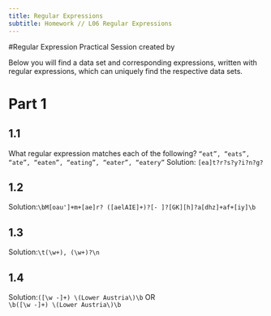 ```yaml
---
title: Regular Expressions
subtitle: Homework // L06 Regular Expressions
---
```

#Regular Expression Practical Session created by 

Below you will find a data set and corresponding expressions, written with regular expressions, which can uniquely find the respective data sets.

# Part 1

## 1.1 <br>
What regular expression matches each of the following?
	`“eat”, “eats”, “ate”, “eaten”, “eating”, “eater”,
	“eatery”`
Solution: `[ea]t?r?s?y?i?n?g?`

## 1.2 <br>
Solution:`\bM[oau']+m+[ae]r? ([aelAIE]+)?[- ]?[GK][h]?a[dhz]+af+[iy]\b`

## 1.3 <br>
Solution:`\t(\w+), (\w+)?\n`

## 1.4<br>
Solution:`([\w -]+) \(Lower Austria\)\b`  OR <br>
`\b([\w -]+) \(Lower Austria\)\b`
